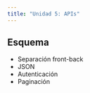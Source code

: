 ```yaml
---
title: "Unidad 5: APIs"
---
```


## Esquema

- Separación front-back
- JSON
- Autenticación
- Paginación